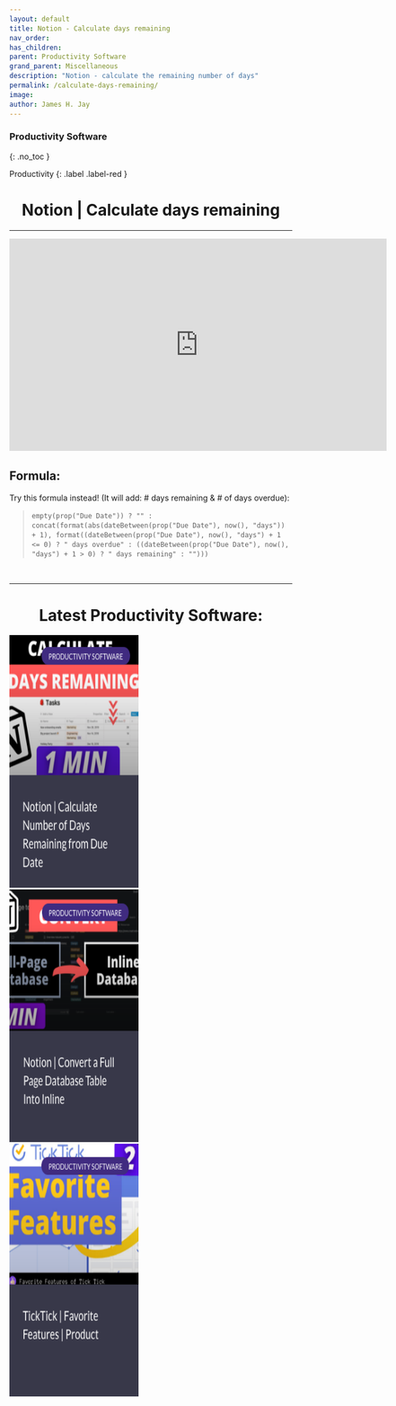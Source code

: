 ```yaml
---
layout: default
title: Notion - Calculate days remaining
nav_order: 
has_children:  
parent: Productivity Software
grand_parent: Miscellaneous
description: "Notion - calculate the remaining number of days"
permalink: /calculate-days-remaining/
image: 
author: James H. Jay
---
```


### Productivity Software
{: .no_toc }

Productivity
{: .label .label-red }

<h1><center> Notion | Calculate days remaining</center></h1> 

---

<div class="videoWrapper">
    <iframe width="672" height="378" src="https://www.youtube.com/embed/6EyeFAAHdhM" title="YouTube video player" frameborder="0" allow="accelerometer; autoplay; clipboard-write; encrypted-media; gyroscope; picture-in-picture" allowfullscreen></iframe>
</div>

## Formula: <br>
Try this formula instead! (It will add: # days remaining & # of days overdue): <br>
<blockquote><code>empty(prop("Due Date")) ? "" : concat(format(abs(dateBetween(prop("Due Date"), now(), "days")) + 1), format((dateBetween(prop("Due Date"), now(), "days") + 1 <= 0) ? " days overdue" : ((dateBetween(prop("Due Date"), now(), "days") + 1 > 0) ? " days remaining" : "")))
</code></blockquote>

<br>

---

<h1><center> Latest Productivity Software: </center></h1>
<div class="row">
    <div class="column_grid">
        <a href="/calculate-days-remaining">
            <img border="0" alt="img" src="/assets/images/cards/box5.png" width="230" height="450">
        </a>
    </div>
    <div class="column_grid">
        <a href="/convert-into-inline">
            <img border="0" alt="img" src="/assets/images/cards/box6.png" width="230" height="450">
        </a>
    </div>
    <div class="v">
        <a href="/favorite-features">
            <img border="0" alt="img" src="/assets/images/cards/box7.png" width="230" height="450">
        </a>
    </div>      
</div>